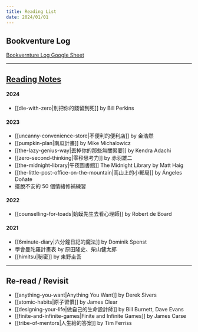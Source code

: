 ```yaml
---
title: Reading List
date: 2024/01/01
---
```

## Bookventure Log

 [Bookvernture Log Google Sheet](https://docs.google.com/spreadsheets/d/1Fwoh9Te6kPm3ZmqDHwonp5DGuWG0r3dg5vJ3BSl9ssY/edit#gid=0)

---
## [Reading Notes](/tags/books)
#### 2024
- [[die-with-zero|別把你的錢留到死]] by Bill Perkins
#### 2023
- [[uncanny-convenience-store|不便利的便利店]] by 金浩然
- [[pumpkin-plan|南瓜計畫]] by Mike Michalowicz
- [[the-lazy-genius-way|丟掉你的那些無關緊要]] by Kendra Adachi
- [[zero-second-thinking|零秒思考力]] by 赤羽雄二
- [[the-midnight-library|午夜圖書館]] The Midnight Library by Matt Haig
- [[the-little-post-office-on-the-mountain|高山上的小郵局]] by Ángeles Doñate
- 擺脫不安的 50 個情緒修補練習 
#### 2022
- [[counselling-for-toads|蛤蟆先生去看心理師]] by Robert de Board

#### 2021
- [[6minute-diary|六分鐘日記的魔法]] by Dominik Spenst
- 學會曼陀羅計畫表 by  原田隆史、柴山健太郎
- [[himitsu|秘密]] by 東野圭吾

---
## Re-read / Revisit
- [[anything-you-want|Anything You Want]] by Derek Sivers
- [[atomic-habits|原子習慣]] by James Clear
- [[designing-your-life|做自己的生命設計師]] by Bill Burnett, Dave Evans
- [[finite-and-infinite-games|Finite and Infinite Games]] by James Carse
- [[tribe-of-mentors|人生給的答案]] by Tim Ferriss